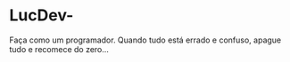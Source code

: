 # LucDev-
Faça como um programador. Quando tudo está errado e confuso, apague tudo e recomece do zero...
